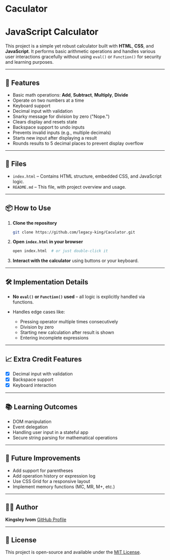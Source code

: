 # Caculator
# JavaScript Calculator

This project is a simple yet robust calculator built with **HTML**, **CSS**, and **JavaScript**. It performs basic arithmetic operations and handles various user interactions gracefully without using `eval()` or `Function()` for security and learning purposes.

---

## 🚀 Features

* Basic math operations: **Add**, **Subtract**, **Multiply**, **Divide**
* Operate on two numbers at a time
* Keyboard support
* Decimal input with validation
* Snarky message for division by zero ("Nope.")
* Clears display and resets state
* Backspace support to undo inputs
* Prevents invalid inputs (e.g., multiple decimals)
* Starts new input after displaying a result
* Rounds results to 5 decimal places to prevent display overflow

---

## 📁 Files

* `index.html` – Contains HTML structure, embedded CSS, and JavaScript logic.
* `README.md` – This file, with project overview and usage.

---

## 📦 How to Use

1. **Clone the repository**

   ```bash
   git clone https://github.com/legacy-king/Caculator.git
   ```
2. **Open `index.html` in your browser**

   ```bash
   open index.html  # or just double-click it
   ```
3. **Interact with the calculator** using buttons or your keyboard.

---

## 🛠️ Implementation Details

* **No `eval()` or `Function()` used** – all logic is explicitly handled via functions.
* Handles edge cases like:

  * Pressing operator multiple times consecutively
  * Division by zero
  * Starting new calculation after result is shown
  * Entering incomplete expressions

---

## 📈 Extra Credit Features

* [x] Decimal input with validation
* [x] Backspace support
* [x] Keyboard interaction

---

## 📚 Learning Outcomes

* DOM manipulation
* Event delegation
* Handling user input in a stateful app
* Secure string parsing for mathematical operations

---

## 🧠 Future Improvements

* Add support for parentheses
* Add operation history or expression log
* Use CSS Grid for a responsive layout
* Implement memory functions (MC, MR, M+, etc.)

---

## 👨‍💻 Author

**Kingsley Ivom**
[GitHub Profile](https://github.com/legacy-king)

---

## 📄 License

This project is open-source and available under the [MIT License](LICENSE).
